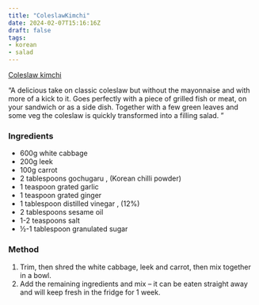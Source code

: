 ```yaml
---
title: "ColeslawKimchi"
date: 2024-02-07T15:16:16Z
draft: false
tags:
- korean
- salad
---
```


[Coleslaw kimchi](https://www.jamieoliver.com/recipes/vegetable-recipes/coleslaw-kimchi/)

“A delicious take on classic coleslaw but without the mayonnaise and with more of a kick to it. Goes perfectly with a piece of grilled fish or meat, on your sandwich or as a side dish. Together with a few green leaves and some veg the coleslaw is quickly transformed into a filling salad. ”

### Ingredients

- 600g white cabbage
- 200g leek
- 100g carrot
- 2 tablespoons gochugaru , (Korean chilli powder)
- 1 teaspoon grated garlic
- 1 teaspoon grated ginger
- 1 tablespoon distilled vinegar , (12%)
- 2 tablespoons sesame oil
- 1-2 teaspoons salt
- ½-1 tablespoon granulated sugar

### Method

1. Trim, then shred the white cabbage, leek and carrot, then mix together in a bowl.
2. Add the remaining ingredients and mix – it can be eaten straight away and will keep fresh in the fridge for 1 week.